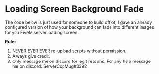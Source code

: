 # Loading Screen Background Fade
The code below is just used for someone to build off of, I gave an already configured version of how your background can fade into different images for you FiveM server loading screen. 

**Rules**

1. NEVER EVER EVER re-upload scripts without permission.
2. Always give credit.
3. Only message me on discord for legit reasons.
For any help message me on discord: ServerCopMug#0392
